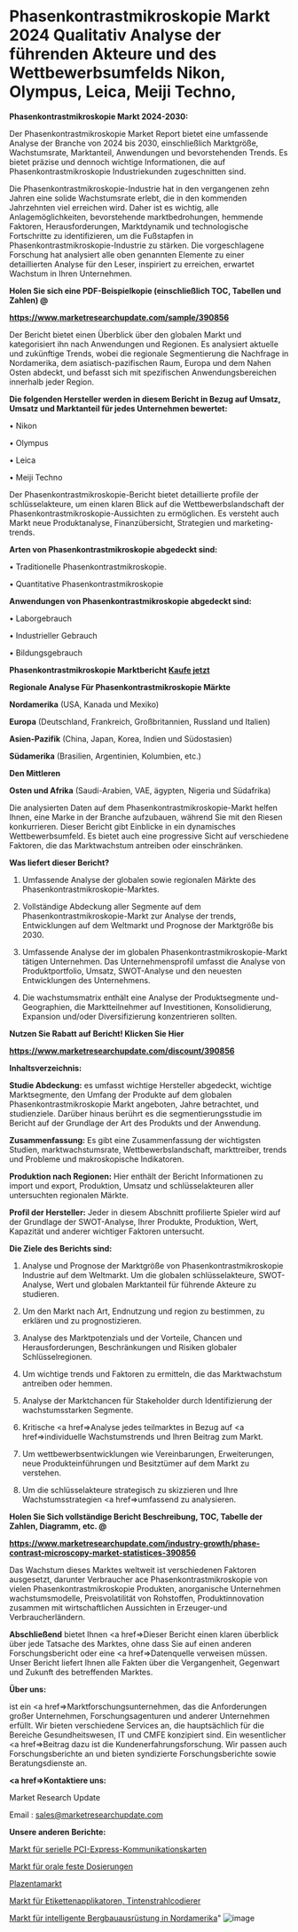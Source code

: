 # Phasenkontrastmikroskopie Markt 2024 Qualitativ Analyse der führenden Akteure und des Wettbewerbsumfelds Nikon, Olympus, Leica, Meiji Techno, 

<strong>Phasenkontrastmikroskopie Markt 2024-2030:</strong>

Der Phasenkontrastmikroskopie Market Report bietet eine umfassende Analyse der Branche von 2024 bis 2030, einschließlich Marktgröße, Wachstumsrate, Marktanteil, Anwendungen und bevorstehenden Trends. Es bietet präzise und dennoch wichtige Informationen, die auf Phasenkontrastmikroskopie Industriekunden zugeschnitten sind.

Die Phasenkontrastmikroskopie-Industrie hat in den vergangenen zehn Jahren eine solide Wachstumsrate erlebt, die in den kommenden Jahrzehnten viel erreichen wird. Daher ist es wichtig, alle Anlagemöglichkeiten, bevorstehende marktbedrohungen, hemmende Faktoren, Herausforderungen, Marktdynamik und technologische Fortschritte zu identifizieren, um die Fußstapfen in Phasenkontrastmikroskopie-Industrie zu stärken. Die vorgeschlagene Forschung hat analysiert alle oben genannten Elemente zu einer detaillierten Analyse für den Leser, inspiriert zu erreichen, erwartet Wachstum in Ihren Unternehmen.



<strong>Holen Sie sich eine PDF-Beispielkopie (einschließlich TOC, Tabellen und Zahlen) @
</strong>

<strong><a href=https://www.marketresearchupdate.com/sample/390856>

<strong>https://www.marketresearchupdate.com/sample/390856</u></font></a></strong></strong>

Der Bericht bietet einen Überblick über den globalen Markt und kategorisiert ihn nach Anwendungen und Regionen. Es analysiert aktuelle und zukünftige Trends, wobei die regionale Segmentierung die Nachfrage in Nordamerika, dem asiatisch-pazifischen Raum, Europa und dem Nahen Osten abdeckt, und befasst sich mit spezifischen Anwendungsbereichen innerhalb jeder Region.



<strong>Die folgenden Hersteller werden in diesem Bericht in Bezug auf Umsatz, Umsatz und Marktanteil für jedes Unternehmen bewertet:</strong>

• Nikon

• Olympus

• Leica

• Meiji Techno

Der Phasenkontrastmikroskopie-Bericht bietet detaillierte profile der schlüsselakteure, um einen klaren Blick auf die Wettbewerbslandschaft der Phasenkontrastmikroskopie-Aussichten zu ermöglichen. Es versteht auch Markt neue Produktanalyse, Finanzübersicht, Strategien und marketing-trends.



<strong>Arten von Phasenkontrastmikroskopie abgedeckt sind:</strong>

• Traditionelle Phasenkontrastmikroskopie.

• Quantitative Phasenkontrastmikroskopie



<strong>Anwendungen von Phasenkontrastmikroskopie abgedeckt sind:</strong>

• Laborgebrauch

• Industrieller Gebrauch

• Bildungsgebrauch



<strong>Phasenkontrastmikroskopie Marktbericht <a href=https://www.marketresearchupdate.com/buynow/390856>Kaufe jetzt</a></strong>



<strong>Regionale Analyse Für Phasenkontrastmikroskopie Märkte</strong>



<strong>Nordamerika</strong> (USA, Kanada und Mexiko)



<strong>Europa</strong> (Deutschland, Frankreich, Großbritannien, Russland und Italien)



<strong>Asien-Pazifik</strong> (China, Japan, Korea, Indien und Südostasien)



<strong>Südamerika</strong> (Brasilien, Argentinien, Kolumbien, etc.)



<strong>Den Mittleren</strong> 

<strong>Osten und Afrika</strong> (Saudi-Arabien, VAE, ägypten, Nigeria und Südafrika)

Die analysierten Daten auf dem Phasenkontrastmikroskopie-Markt helfen Ihnen, eine Marke in der Branche aufzubauen, während Sie mit den Riesen konkurrieren. Dieser Bericht gibt Einblicke in ein dynamisches Wettbewerbsumfeld. Es bietet auch eine progressive Sicht auf verschiedene Faktoren, die das Marktwachstum antreiben oder einschränken.



<strong>Was liefert dieser Bericht?</strong>

1. Umfassende Analyse der globalen sowie regionalen Märkte des Phasenkontrastmikroskopie-Marktes.

2. Vollständige Abdeckung aller Segmente auf dem Phasenkontrastmikroskopie-Markt zur Analyse der trends, Entwicklungen auf dem Weltmarkt und Prognose der Marktgröße bis 2030.

3. Umfassende Analyse der im globalen Phasenkontrastmikroskopie-Markt tätigen Unternehmen. Das Unternehmensprofil umfasst die Analyse von Produktportfolio, Umsatz, SWOT-Analyse und den neuesten Entwicklungen des Unternehmens.

4. Die wachstumsmatrix enthält eine Analyse der Produktsegmente und-Geographien, die Marktteilnehmer auf Investitionen, Konsolidierung, Expansion und/oder Diversifizierung konzentrieren sollten.



<strong>Nutzen Sie Rabatt auf Bericht! Klicken Sie Hier
</strong>

<strong><a href=https://www.marketresearchupdate.com/discount/390856>https://www.marketresearchupdate.com/discount/390856</b></u></font></strong></a>



<strong>Inhaltsverzeichnis:</strong>



<strong>Studie Abdeckung:</strong> es umfasst wichtige Hersteller abgedeckt, wichtige Marktsegmente, den Umfang der Produkte auf dem globalen Phasenkontrastmikroskopie Markt angeboten, Jahre betrachtet, und studienziele. Darüber hinaus berührt es die segmentierungsstudie im Bericht auf der Grundlage der Art des Produkts und der Anwendung.



<strong>Zusammenfassung:</strong> Es gibt eine Zusammenfassung der wichtigsten Studien, marktwachstumsrate, Wettbewerbslandschaft, markttreiber, trends und Probleme und makroskopische Indikatoren.



<strong>Produktion nach Regionen:</strong> Hier enthält der Bericht Informationen zu import und export, Produktion, Umsatz und schlüsselakteuren aller untersuchten regionalen Märkte.



<strong>Profil der Hersteller:</strong> Jeder in diesem Abschnitt profilierte Spieler wird auf der Grundlage der SWOT-Analyse, Ihrer Produkte, Produktion, Wert, Kapazität und anderer wichtiger Faktoren untersucht.



<strong>Die Ziele des Berichts sind:</strong>

1) Analyse und Prognose der Marktgröße von Phasenkontrastmikroskopie Industrie auf dem Weltmarkt.
Um die globalen schlüsselakteure, SWOT-Analyse, Wert und globalen Marktanteil für führende Akteure zu studieren.

2) Um den Markt nach Art, Endnutzung und region zu bestimmen, zu erklären und zu prognostizieren.

3) Analyse des Marktpotenzials und der Vorteile, Chancen und Herausforderungen, Beschränkungen und Risiken globaler Schlüsselregionen.

4) Um wichtige trends und Faktoren zu ermitteln, die das Marktwachstum antreiben oder hemmen.

5) Analyse der Marktchancen für Stakeholder durch Identifizierung der wachstumsstarken Segmente.

6) Kritische <a href=>Analyse</a> jedes teilmarktes in Bezug auf <a href=>individuelle</a> Wachstumstrends und Ihren Beitrag zum Markt.

7) Um wettbewerbsentwicklungen wie Vereinbarungen, Erweiterungen, neue Produkteinführungen und Besitztümer auf dem Markt zu verstehen.

8) Um die schlüsselakteure strategisch zu skizzieren und Ihre Wachstumsstrategien <a href=>umfassend</a> zu analysieren.



<strong>Holen Sie Sich vollständige Bericht Beschreibung, TOC, Tabelle der Zahlen, Diagramm, etc. @ </strong>

<strong><a href=https://www.marketresearchupdate.com/industry-growth/phase-contrast-microscopy-market-statistices-390856>https://www.marketresearchupdate.com/industry-growth/phase-contrast-microscopy-market-statistices-390856</a></font></strong>

Das Wachstum dieses Marktes weltweit ist verschiedenen Faktoren ausgesetzt, darunter Verbraucher ace Phasenkontrastmikroskopie von vielen Phasenkontrastmikroskopie Produkten, anorganische Unternehmen wachstumsmodelle, Preisvolatilität von Rohstoffen, Produktinnovation zusammen mit wirtschaftlichen Aussichten in Erzeuger-und Verbraucherländern.



<strong>Abschließend</strong> bietet Ihnen <a href=>Dieser</a> Bericht einen klaren überblick über jede Tatsache des Marktes, ohne dass Sie auf einen anderen Forschungsbericht oder eine <a href=>Datenquelle</a> verweisen müssen. Unser Bericht liefert Ihnen alle Fakten über die Vergangenheit, Gegenwart und Zukunft des betreffenden Marktes.



<strong>Über uns:</strong>

 ist ein <a href=>Marktfors</a>chungsunternehmen, das die Anforderungen großer Unternehmen, Forschungsagenturen und anderer Unternehmen erfüllt. Wir bieten verschiedene Services an, die hauptsächlich für die Bereiche Gesundheitswesen, IT und CMFE konzipiert sind. Ein wesentlicher <a href=>Beitrag</a> dazu ist die Kundenerfahrungsforschung. Wir passen auch Forschungsberichte an und bieten syndizierte Forschungsberichte sowie Beratungsdienste an.



<strong><a href=>Kontaktiere uns:</a></strong>

Market Research Update

Email : sales@marketresearchupdate.com



<strong>Unsere anderen Berichte:</strong>

<a href=https://www.linkedin.com/pulse/pci-express-serial-communication-card-market-1f>Markt für serielle PCI-Express-Kommunikationskarten</a>

<a href=https://www.linkedin.com/pulse/oral-solid-dosage-market-2023-top-key-players>Markt für orale feste Dosierungen</a>

<a href=https://www.linkedin.com/pulse/placenta-market-outlooks-2023-size-players-cost>Plazentamarkt</a>

<a href=https://www.linkedin.com/pulse/label-applicators-inkjet-coders-market-1f>Markt für Etikettenapplikatoren, Tintenstrahlcodierer</a>

<a href=https://www.linkedin.com/pulse/north-america-smart-mining-equipment-market-trends>Markt für intelligente Bergbauausrüstung in Nordamerika</a>"
![image](https://github.com/Gayatrikarjule/Market-Analysis-361/assets/97346546/83ee14ab-9a5b-49bc-8e12-893ef871940c)

